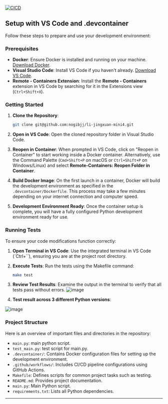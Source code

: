 [![CICD](https://github.com/nogibjj/li-jingxuan-mini4/actions/workflows/CICD.yml/badge.svg)](https://github.com/nogibjj/li-jingxuan-mini4/actions/workflows/CICD.yml)

## Setup with VS Code and .devcontainer

Follow these steps to prepare and use your development environment:

### Prerequisites

- **Docker**: Ensure Docker is installed and running on your machine. [Download Docker](https://docs.docker.com/get-docker/).
- **Visual Studio Code**: Install VS Code if you haven't already. [Download VS Code](https://code.visualstudio.com/Download).
- **Remote - Containers Extension**: Install the **Remote - Containers** extension in VS Code by searching for it in the Extensions view (`Ctrl+Shift+X`).

### Getting Started

1. **Clone the Repository**:
   ```bash
   git clone git@github.com:nogibjj/li-jingxuan-mini4.git
   ```

2. **Open in VS Code**:
   Open the cloned repository folder in Visual Studio Code.

3. **Reopen in Container**:
   When prompted in VS Code, click on "Reopen in Container" to start working inside a Docker container. Alternatively, use the Command Palette (`Cmd+Shift+P` on macOS or `Ctrl+Shift+P` on Windows/Linux) and select **Remote-Containers: Reopen Folder in Container**.

4. **Build Docker Image**:
   On the first launch in a container, Docker will build the development environment as specified in the `.devcontainer/Dockerfile`. This process may take a few minutes depending on your internet connection and computer speed.

5. **Development Environment Ready**:
   Once the container setup is complete, you will have a fully configured Python development environment ready for use.


### Running Tests

To ensure your code modifications function correctly:

1. **Open Terminal in VS Code**:
   Use the integrated terminal in VS Code (`Ctrl+``), ensuring you are at the project root directory.

2. **Execute Tests**:
   Run the tests using the Makefile command:
   ```bash
   make test
   ```

3. **Review Test Results**:
   Examine the output in the terminal to verify that all tests pass without errors.
![image](https://github.com/user-attachments/assets/491d3f5d-4184-4b38-9d55-63ec5db33731)

4. **Test result across 3 different Python versions**:

![image](https://github.com/user-attachments/assets/51d0a4bc-90c4-4852-ab16-a9447f364b91)

### Project Structure

Here is an overview of important files and directories in the repository:
- `main.py`: main python script.
- `test_main.py`: test script for main.py.
- `.devcontainer/`: Contains Docker configuration files for setting up the development environment.
- `.github/workflows/`: Includes CI/CD pipeline configurations using GitHub Actions.
- `Makefile`: Defines scripts for common project tasks such as testing.
- `README.md`: Provides project documentation.
- `main.py`: Main Python script.
- `requirements.txt`: Lists all Python dependencies.

---
